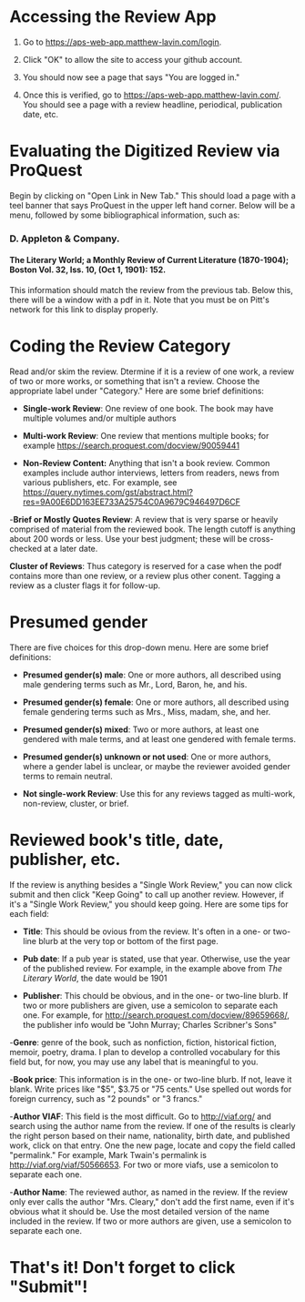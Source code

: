 # Accessing the Review App

1. Go to https://aps-web-app.matthew-lavin.com/login. 

2. Click "OK" to allow the site to access your github account. 

3. You should now see a page that says "You are logged in."

4. Once this is verified, go to https://aps-web-app.matthew-lavin.com/. You should see a page with a review headline, periodical, publication date, etc.

# Evaluating the Digitized Review via ProQuest 

Begin by clicking on "Open Link in New Tab." This should load a page with a teel banner that says ProQuest in the upper left hand corner. Below will be a menu, followed by  some bibliographical information, such as:

### D. Appleton & Company.

#### The Literary World; a Monthly Review of Current Literature (1870-1904); Boston Vol. 32, Iss. 10,  (Oct 1, 1901): 152.

This information should match the review from the previous tab. Below this, there will be a window with a pdf in it. Note that you must be on Pitt's network for this link to display properly. 

# Coding the Review Category

Read and/or skim the review. Dtermine if it is a review of one work, a review of two or more works, or something that isn't a review. Choose the appropriate label under "Category." Here are some brief definitions:

- **Single-work Review**: One review of one book. The book may have multiple volumes and/or multiple authors 

- **Multi-work Review**: One review that mentions multiple books; for example https://search.proquest.com/docview/90059441

- **Non-Review Content:** Anything that isn't a book review. Common examples include author interviews, letters from readers, news from various publishers, etc. For example, see https://query.nytimes.com/gst/abstract.html?res=9A00E6DD163EE733A25754C0A9679C946497D6CF

-**Brief or Mostly Quotes Review**: A review that is very sparse or heavily comprised of material from the reviewed book. The length cutoff is anything about 200 words or less. Use your best judgment; these will be cross-checked at a later date.  

**Cluster of Reviews**: Thus category is reserved for a case when the podf contains more than one review, or a review plus other conent. Tagging a review as a cluster flags it for follow-up.  

# Presumed gender

There are five choices for this drop-down menu. Here are some brief definitions:

- **Presumed gender(s) male**: One or more authors, all described using male gendering terms such as Mr., Lord, Baron, he, and his.

- **Presumed gender(s) female**: One or more authors, all described using female gendering terms such as Mrs., Miss, madam, she, and her.

- **Presumed gender(s) mixed**: Two or more authors, at least one gendered with male terms, and at least one gendered with female terms.

- **Presumed gender(s) unknown or not used**: One or more authors, where a gender label is unclear, or maybe the reviewer avoided gender terms to remain neutral.

- **Not single-work Review**: Use this for any reviews tagged as multi-work, non-review, cluster, or brief.

# Reviewed book's title, date, publisher, etc.

If the review is anything besides a "Single Work Review," you can now click submit and then click "Keep Going" to call up another review. However, if it's a "Single Work Review," you should keep going. Here are some tips for each field:

- **Title**: This should be ovious from the review. It's often in a one- or two-line blurb at the very top or bottom of the first page.

- **Pub date**: If a pub year is stated, use that year. Otherwise, use the year of the published review. For example, in the example above from _The Literary World_, the date would be 1901

- **Publisher**: This chould be obvious, and in the one- or two-line blurb. If two or more publishers are given, use a semicolon to separate each one. For example, for http://search.proquest.com/docview/89659668/, the publisher info would be "John Murray; Charles Scribner's Sons"

-**Genre**: genre of the book, such as nonfiction, fiction, historical fiction, memoir, poetry, drama. I plan to develop a controlled vocabulary for this field but, for now, you may use any label that is meaningful to you.

-**Book price**: This information is in the one- or two-line blurb. If not, leave it blank. Write prices like "$5", $3.75 or "75 cents." Use spelled out words for foreign currency, such as "2 pounds" or "3 francs."

-**Author VIAF**: This field is the most difficult. Go to http://viaf.org/ and search using the author name from the review. If one of the results is clearly the right person based on their name, nationality, birth date, and published work, click on that entry. One the new page, locate and copy the field called "permalink." For example, Mark Twain's permalink is http://viaf.org/viaf/50566653. For two or more viafs, use a semicolon to separate each one. 

-**Author Name**: The reviewed author, as named in the review. If the review only ever calls the author "Mrs. Cleary," don't add the first name, even if it's obvious what it should be. Use the most detailed version of the name included in the review. If two or more authors are given, use a semicolon to separate each one. 

# That's it! Don't forget to click "Submit"!

